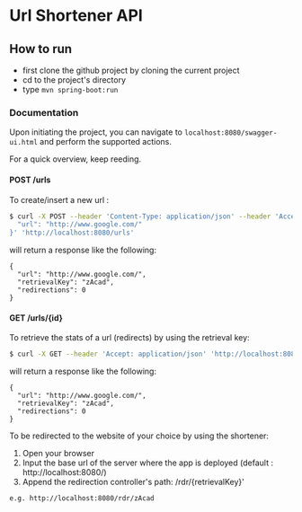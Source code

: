 # Url Shortener API

## How to run

  - first clone the github project by cloning the current project
  - cd to the project's directory
  - type `mvn spring-boot:run`

### Documentation
Upon initiating the project, you can navigate to `localhost:8080/swagger-ui.html` and perform the supported actions. 

For a quick overview, keep reeding.

#### POST /urls

To create/insert a new url :
```sh
$ curl -X POST --header 'Content-Type: application/json' --header 'Accept: application/json' -d '{
  "url": "http://www.google.com/"
}' 'http://localhost:8080/urls'
```

will return a response like the following:
```
{
  "url": "http://www.google.com/",
  "retrievalKey": "zAcad",
  "redirections": 0
}
```

#### GET /urls/{id}
To retrieve the stats of a url (redirects) by using the retrieval key:
```sh
$ curl -X GET --header 'Accept: application/json' 'http://localhost:8080/urls/zAcad'

```

will return a response like the following:
```
{
  "url": "http://www.google.com/",
  "retrievalKey": "zAcad",
  "redirections": 0
}
```

To be redirected to the website of your choice by using the shortener:
1) Open your browser
2) Input the base url of the server where the app is deployed (default : http://localhost:8080/)
3) Append the redirection controller's path: /rdr/{retrievalKey}'
```
e.g. http://localhost:8080/rdr/zAcad
```
